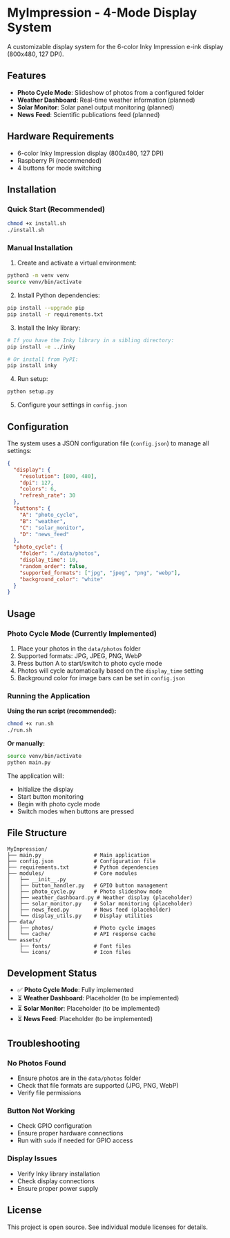 # MyImpression - 4-Mode Display System

A customizable display system for the 6-color Inky Impression e-ink display (800x480, 127 DPI).

## Features

- **Photo Cycle Mode**: Slideshow of photos from a configured folder
- **Weather Dashboard**: Real-time weather information (planned)
- **Solar Monitor**: Solar panel output monitoring (planned)
- **News Feed**: Scientific publications feed (planned)

## Hardware Requirements

- 6-color Inky Impression display (800x480, 127 DPI)
- Raspberry Pi (recommended)
- 4 buttons for mode switching

## Installation

### Quick Start (Recommended)
```bash
chmod +x install.sh
./install.sh
```

### Manual Installation

1. Create and activate a virtual environment:
```bash
python3 -m venv venv
source venv/bin/activate
```

2. Install Python dependencies:
```bash
pip install --upgrade pip
pip install -r requirements.txt
```

3. Install the Inky library:
```bash
# If you have the Inky library in a sibling directory:
pip install -e ../inky

# Or install from PyPI:
pip install inky
```

4. Run setup:
```bash
python setup.py
```

5. Configure your settings in `config.json`

## Configuration

The system uses a JSON configuration file (`config.json`) to manage all settings:

```json
{
  "display": {
    "resolution": [800, 480],
    "dpi": 127,
    "colors": 6,
    "refresh_rate": 30
  },
  "buttons": {
    "A": "photo_cycle",
    "B": "weather",
    "C": "solar_monitor",
    "D": "news_feed"
  },
  "photo_cycle": {
    "folder": "./data/photos",
    "display_time": 10,
    "random_order": false,
    "supported_formats": ["jpg", "jpeg", "png", "webp"],
    "background_color": "white"
  }
}
```

## Usage

### Photo Cycle Mode (Currently Implemented)

1. Place your photos in the `data/photos` folder
2. Supported formats: JPG, JPEG, PNG, WebP
3. Press button A to start/switch to photo cycle mode
4. Photos will cycle automatically based on the `display_time` setting
5. Background color for image bars can be set in `config.json`

### Running the Application

**Using the run script (recommended):**
```bash
chmod +x run.sh
./run.sh
```

**Or manually:**
```bash
source venv/bin/activate
python main.py
```

The application will:
- Initialize the display
- Start button monitoring
- Begin with photo cycle mode
- Switch modes when buttons are pressed

## File Structure

```
MyImpression/
├── main.py                 # Main application
├── config.json             # Configuration file
├── requirements.txt        # Python dependencies
├── modules/                # Core modules
│   ├── __init__.py
│   ├── button_handler.py   # GPIO button management
│   ├── photo_cycle.py      # Photo slideshow mode
│   ├── weather_dashboard.py # Weather display (placeholder)
│   ├── solar_monitor.py    # Solar monitoring (placeholder)
│   ├── news_feed.py        # News feed (placeholder)
│   └── display_utils.py    # Display utilities
├── data/
│   ├── photos/             # Photo cycle images
│   └── cache/              # API response cache
└── assets/
    ├── fonts/              # Font files
    └── icons/              # Icon files
```

## Development Status

- ✅ **Photo Cycle Mode**: Fully implemented
- ⏳ **Weather Dashboard**: Placeholder (to be implemented)
- ⏳ **Solar Monitor**: Placeholder (to be implemented)
- ⏳ **News Feed**: Placeholder (to be implemented)

## Troubleshooting

### No Photos Found
- Ensure photos are in the `data/photos` folder
- Check that file formats are supported (JPG, PNG, WebP)
- Verify file permissions

### Button Not Working
- Check GPIO configuration
- Ensure proper hardware connections
- Run with `sudo` if needed for GPIO access

### Display Issues
- Verify Inky library installation
- Check display connections
- Ensure proper power supply

## License

This project is open source. See individual module licenses for details.
